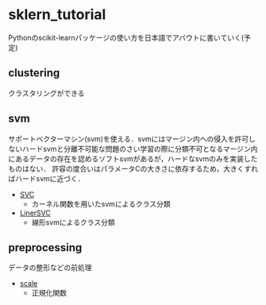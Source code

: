 # sklern_tutorial
Pythonのscikit-learnパッケージの使い方を日本語でアバウトに書いていく(予定)

## clustering
クラスタリングができる

## svm
サポートベクターマシン(svm)を使える．svmにはマージン内への侵入を許可しないハードsvmと分離不可能な問題のさい学習の際に分類不可となるマージン内にあるデータの存在を認めるソフトsvmがあるが，ハードなsvmのみを実装したものはない．
許容の度合いはパラメータCの大きさに依存するため，大きくすればハードsvmに近づく．
- [SVC]()
	- カーネル関数を用いたsvmによるクラス分類
- [LinerSVC]()
	- 線形svmによるクラス分類
	
## preprocessing
データの整形などの前処理
- [scale](preprocessing/scale)
	- 正規化関数
